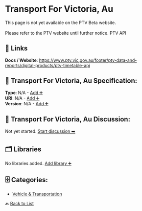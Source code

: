 # Transport For Victoria, Au

This page is not yet available on the PTV Beta website. <br />
<br />
Please refer to the PTV website until further notice. PTV API

##  🔗 Links
**Docs / Website**: https://www.ptv.vic.gov.au/footer/ptv-data-and-reports/digital-products/ptv-timetable-api

## 🧬 Transport For Victoria, Au Specification:
**Type**: N/A - [Add ➕](https://github.com/apis-list/apis-list/edit/main/apis.yaml#19790)  
**URI**: N/A - [Add ➕](https://github.com/apis-list/apis-list/edit/main/apis.yaml#19790)  
**Version**: N/A - [Add ➕](https://github.com/apis-list/apis-list/edit/main/apis.yaml#19790)

## 💬 Transport For Victoria, Au Discussion:
Not yet started. [Start discussion ➡️](https://github.com/apis-list/apis-list/discussions/new)

## 🗂️ Libraries

No libraries added. [Add library ➕](https://github.com/apis-list/apis-list/edit/main/apis.yaml#19790)    


## 🗄️ Categories:
- [Vehicle & Transportation](https://github.com/apis-list/apis-list#vehicle--transportation-)

🔙  [Back to List](https://github.com/apis-list/apis-list)
